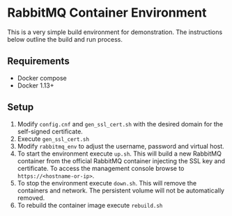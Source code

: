 # RabbitMQ Container Environment

This is a very simple build environment for demonstration. The instructions below outline the build and run process. 

## Requirements
*  Docker compose
*  Docker 1.13+

## Setup

1.  Modify `config.cnf` and `gen_ssl_cert.sh` with the desired domain for the self-signed certificate.
2.  Execute `gen_ssl_cert.sh`
3.  Modify `rabbitmq_env` to adjust the username, password and virtual host. 
4.  To start the environment execute `up.sh`. This will build a new RabbitMQ container from the official 
    RabbitMQ container injecting the SSL key and certificate. To access the management console browse to
    `https://<hostname-or-ip>`.
5.  To stop the environment execute `down.sh`. This will remove the containers and network. The persistent
    volume will not be automatically removed. 
6.  To rebuild the container image execute `rebuild.sh`

